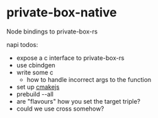 # private-box-native

Node bindings to private-box-rs

napi todos:
 - expose a c interface to private-box-rs
 - use cbindgen
 - write some c
   - how to handle incorrect args to the function
 - set up [cmakejs](https://stackoverflow.com/questions/31162438/how-can-i-build-rust-code-with-a-c-qt-cmake-project)
 - prebuild --all 
  - are "flavours" how you set the target triple?
 - could we use cross somehow? 
